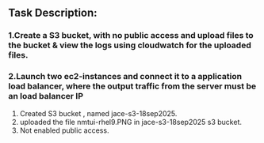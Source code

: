 ## Task Description:

### 1.Create a S3 bucket, with no public access and upload files to the bucket & view the logs using cloudwatch for the uploaded files. <br>

### 2.Launch two ec2-instances and connect it to a application load balancer, where the output traffic from the server must be an load balancer IP <br>

1. Created S3 bucket , named jace-s3-18sep2025.
2. uploaded the file nmtui-rhel9.PNG in jace-s3-18sep2025 s3 bucket.
3. Not enabled public access.

